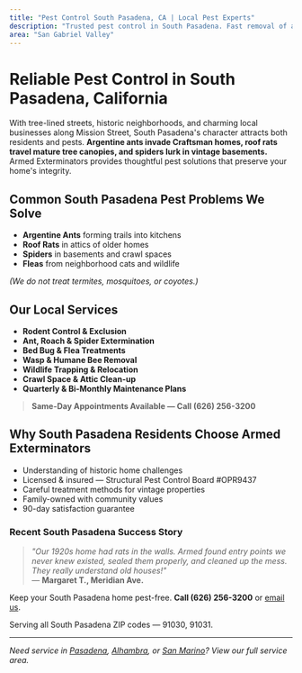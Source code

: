 ```yaml
---
title: "Pest Control South Pasadena, CA | Local Pest Experts"
description: "Trusted pest control in South Pasadena. Fast removal of ants, roaches, rodents & spiders. Family-owned service. Call (626) 256-3200."
area: "San Gabriel Valley"
---
```


# Reliable Pest Control in **South Pasadena, California**

With tree-lined streets, historic neighborhoods, and charming local businesses along Mission Street, South Pasadena's character attracts both residents and pests. **Argentine ants invade Craftsman homes, roof rats travel mature tree canopies, and spiders lurk in vintage basements.** Armed Exterminators provides thoughtful pest solutions that preserve your home's integrity.

## Common South Pasadena Pest Problems We Solve

- **Argentine Ants** forming trails into kitchens
- **Roof Rats** in attics of older homes
- **Spiders** in basements and crawl spaces
- **Fleas** from neighborhood cats and wildlife

*(We do not treat termites, mosquitoes, or coyotes.)*

## Our Local Services

* **Rodent Control & Exclusion**  
* **Ant, Roach & Spider Extermination**  
* **Bed Bug & Flea Treatments**  
* **Wasp & Humane Bee Removal**  
* **Wildlife Trapping & Relocation**  
* **Crawl Space & Attic Clean-up**  
* **Quarterly & Bi-Monthly Maintenance Plans**

> **Same-Day Appointments Available — Call (626) 256-3200**

## Why South Pasadena Residents Choose Armed Exterminators

* Understanding of historic home challenges  
* Licensed & insured — Structural Pest Control Board #OPR9437  
* Careful treatment methods for vintage properties  
* Family-owned with community values  
* 90-day satisfaction guarantee

### Recent South Pasadena Success Story

> *"Our 1920s home had rats in the walls. Armed found entry points we never knew existed, sealed them properly, and cleaned up the mess. They really understand old houses!"*  
> — **Margaret T., Meridian Ave.**

Keep your South Pasadena home pest-free. **Call (626) 256-3200** or [email us](mailto:armedex@sbcglobal.net).  

Serving all South Pasadena ZIP codes — 91030, 91031.

---

*Need service in [Pasadena](/locations/pasadena/), [Alhambra](/locations/alhambra/), or [San Marino](/locations/san-marino/)? View our full service area.*